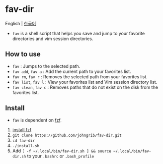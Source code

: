 # fav-dir

English | [한국어](README-ko.md)

* `fav` is a shell script that helps you save and jump to your favorite directories and vim session directories.

## How to use

* `fav` : Jumps to the selected path.
* `fav add`, `fav a` : Add the current path to your favorites list.
* `fav rm`, `fav r` : Removes the selected path from your favorites list.
* `fav list`, `fav l` : View your favorites list and Vim session directory list.
* `fav clean`, `fav c` : Removes paths that do not exist on the disk from the favorites list.

## Install

* `fav` is dependent on [fzf](https://github.com/junegunn/fzf ).

1. [install fzf](https://github.com/junegunn/fzf#installation )
2. `git clone https://github.com/johngrib/fav-dir.git`
3. `cd fav-dir`
4. `./install.sh`
5. Add `[ -f ~/.local/bin/fav-dir.sh ] && source ~/.local/bin/fav-dir.sh` to your `.bashrc` or `.bash_profile`

